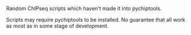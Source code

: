 Random ChIPseq scripts which haven't made it into pychiptools. 

Scripts may require pychiptools to be installed. No guarantee that all work as most as in some stage of development.


